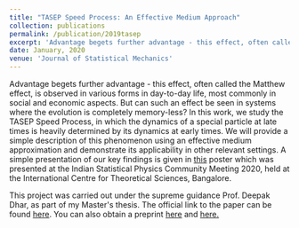 ```yaml
---
title: "TASEP Speed Process: An Effective Medium Approach"
collection: publications
permalink: /publication/2019tasep
excerpt: 'Advantage begets further advantage - this effect, often called the Matthew effect, is observed in various forms in day-to-day life, most commonly in social and economic aspects. But can such an effect be seen in systems where the evolution is completely memory-less? In this work, we study the TASEP Speed Process, in which the dynamics of a special particle at late times is heavily determined by its dynamics at early times. We provide a simple description of this phenomenon using an effective medium approximation and demonstrate its applicability in other relevant settings. A simple presentation of our key findings is given in [this](https://www.researchgate.net/publication/339440235_TASEP_Speed_Process_An_Effective_Medium_Approach) poster which was presented at the Indian Statistical Physics Community Meeting 2020, held at the International Centre for Theoretical Sciences, Bangalore.'
date: January, 2020
venue: 'Journal of Statistical Mechanics'
---
```


Advantage begets further advantage - this effect, often called the Matthew effect, is observed in various forms in day-to-day life, most commonly in social and economic aspects. But can such an effect be seen in systems where the evolution is completely memory-less? In this work, we study the TASEP Speed Process, in which the dynamics of a special particle at late times is heavily determined by its dynamics at early times. We will provide a simple description of this phenomenon using an effective medium approximation and demonstrate its applicability in other relevant settings. A simple presentation of our key findings is given in [this](https://www.researchgate.net/publication/339440235_TASEP_Speed_Process_An_Effective_Medium_Approach) poster which was presented at the Indian Statistical Physics Community Meeting 2020, held at the International Centre for Theoretical Sciences, Bangalore. 

This project was carried out under the supreme guidance Prof. Deepak Dhar, as part of my Master's thesis. The official link to the paper can be found [here](https://iopscience.iop.org/article/10.1088/1742-5468/ab5b8a). You can also obtain a preprint [here](https://www.researchgate.net/publication/331819102_TASEP_Speed_Process_An_Effective_Medium_Approach) and [here.](https://arxiv.org/abs/1903.07102)
